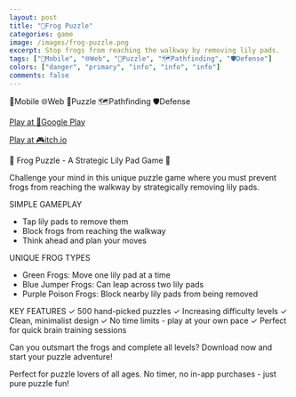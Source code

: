 ```yaml
---
layout: post
title: "🐸Frog Puzzle"
categories: game
image: /images/frog-puzzle.png
excerpt: Stop frogs from reaching the walkway by removing lily pads.
tags: ["📱Mobile", "🌐Web", "🧩Puzzle", "🗺️Pathfinding", "🛡️Defense"]
colors: ["danger", "primary", "info", "info", "info"]
comments: false
---
```


<span class="badge badge-danger">📱Mobile</span>
<span class="badge badge-primary">🌐Web</span>
<span class="badge badge-info">🧩Puzzle</span>
<span class="badge badge-info">🗺️Pathfinding</span>
<span class="badge badge-info">🛡️Defense</span>

<a href="https://play.google.com/store/apps/details?id=com.sublevelgames.frog" class="btn btn-primary btn-lg">Play at 📱Google Play</a>

<a href="https://sublevelgames.itch.io/frog-puzzle" class="btn btn-primary btn-lg">Play at 🎮itch.io</a>

🐸 Frog Puzzle - A Strategic Lily Pad Game 🐸

Challenge your mind in this unique puzzle game where you must prevent frogs from reaching the walkway by strategically removing lily pads.

SIMPLE GAMEPLAY
- Tap lily pads to remove them
- Block frogs from reaching the walkway
- Think ahead and plan your moves

UNIQUE FROG TYPES
- Green Frogs: Move one lily pad at a time
- Blue Jumper Frogs: Can leap across two lily pads
- Purple Poison Frogs: Block nearby lily pads from being removed

KEY FEATURES
✓ 500 hand-picked puzzles
✓ Increasing difficulty levels
✓ Clean, minimalist design
✓ No time limits - play at your own pace
✓ Perfect for quick brain training sessions

Can you outsmart the frogs and complete all levels? Download now and start your puzzle adventure!

Perfect for puzzle lovers of all ages. No timer, no in-app purchases - just pure puzzle fun!